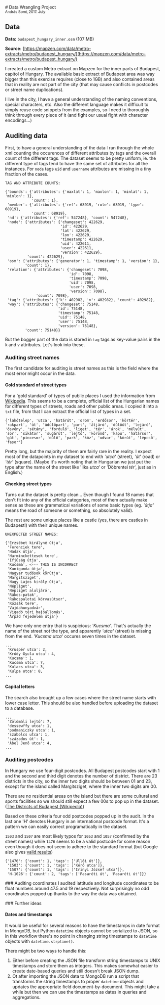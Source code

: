 # Data Wrangling Project<br><small>András Somi, 2017. July</small>

## Data

__Data:__ `budapest_hungary_inner.osm` (107 MB)

__Source:__ [https://mapzen.com/data/metro-extracts/metro/budapest_hungary/](https://mapzen.com/data/metro-extracts/metro/budapest_hungary/)

I created a custom Metro extract on Mapzen for the inner parts of Budapest, capitol of Hungary. The available basic extract of Budapest area was way bigger than this exercise requires (close to 1GB) and also contained areas that in reality are not part of the city (that may cause conflicts in postcodes or street name duplications).

I live in the city, I have a general understanding of the naming conventions, special characters, etc. Also the different language makes it difficult to simply reuse code snippets from the examples, so I need to thoroughly think through every piece of it (and fight our usual fight with character encodings...)

## Auditing data

First, to have a general understanding of the data I ran through the whole xml counting the occurences of different attributes by tags and the overall count of the different tags. The dataset seems to be pretty uniform, ie. the different type of tags tend to have the same set of attributes for all the instances. For `node` tags `uid` and `username` attributes are missing in a tiny fraction of the cases.

```
TAG AND ATTRIBUTE COUNTS:

{'bounds': {'attributes': {'maxlat': 1, 'maxlon': 1, 'minlat': 1, 'minlon': 1},
            'count': 1},
 'member': {'attributes': {'ref': 68919, 'role': 68919, 'type': 68919},
            'count': 68919},
 'nd': {'attributes': {'ref': 547248}, 'count': 547248},
 'node': {'attributes': {'changeset': 422629,
                         'id': 422629,
                         'lat': 422629,
                         'lon': 422629,
                         'timestamp': 422629,
                         'uid': 422611,
                         'user': 422611,
                         'version': 422629},
          'count': 422629},
 'osm': {'attributes': {'generator': 1, 'timestamp': 1, 'version': 1},
         'count': 1},
 'relation': {'attributes': {'changeset': 7098,
                             'id': 7098,
                             'timestamp': 7098,
                             'uid': 7098,
                             'user': 7098,
                             'version': 7098},
              'count': 7098},
 'tag': {'attributes': {'k': 402982, 'v': 402982}, 'count': 402982},
 'way': {'attributes': {'changeset': 75148,
                        'id': 75148,
                        'timestamp': 75148,
                        'uid': 75148,
                        'user': 75148,
                        'version': 75148},
         'count': 75148}}
```

But the bogger part of the data is stored in `tag` tags as key-value pairs in the `k` and `v` attributes. Let's look into these.

### Auditing street names

The first candidate for auditing is street names as this is the field where the most error might occur in the data.

#### Gold standard of street types

For a 'gold standard' of types of public places I used the information from [Wikipedia](https://hu.wikipedia.org/wiki/K%C3%B6zter%C3%BClet). This seems to be a complete, official list of the Hungarian names for different types of streets, roads and other public areas. I copied it into a `txt` file, from that I can extract the official list of types in a set.

```
{'lakótelep', 'utca', 'határút', 'orom', 'erdősor', 'körtér', 'rakpart', 'út', 'üdülőpart', 'part', 'átjáró', 'dűlőút', 'lejáró', 'ösvény', 'sétány', 'forduló', 'liget', 'tér', 'árok', 'mélyút', 'sor', 'sikátor', 'sugárút', 'lejtő', 'körönd', 'kapu', 'határsor', 'gát', 'pincesor', 'dűlő', 'park', 'köz', 'udvar', 'körút', 'lépcső', 'fasor'}
```

Pretty long, but the majority of them are fairly rare in the reality. I expect most of the datapoints in my dataset to end with _'utca'_ (street), _'út'_ (road) or _'tér'_ (square). (Maybe it's worth noting that in Hungarian we just put the type after the name of the street like 'Ilka _utca_' or 'Döbrentei _tér_', just as in English.)

#### Checking street types

Turns out the dataset is pretty clean... Even though I found 18 names that don't fit into any of the official categories, most of them actually make sense as these are grammatical variations of some basic types (eg. _'útja'_ means the road of someone or something, so absolutely valid). 

The rest are some unique places like a castle (yes, there are castles in Budapest!) with their unique names.

```
UNEXPECTED STREET NAMES:

{'Erzsébet királyné útja',
 'Ferenciek tere',
 'Hadak útja',
 'Harminckettesek tere',
 'Ifjúság útja',
 'Kucsma', <--- THIS IS INCORRECT
 'Kunigunda útja',
 'Magyar tudósok körútja',
 'Margitsziget',
 'Nagy Lajos király útja',
 'Népliget',
 'Népliget aluljáró',
 'Rákos-patak',
 'Rákospalotai körvasútsor',
 'Rózsák tere',
 'Vajdahunyadvár',
 'Vigadó téri hajóállomás',
 'Árpád fejedelem útja'} 
```

We have only one entry that is suspicious: _'Kucsma'_. That's actually the name of the street not the type, and apparently _'utca'_ (street) is missing from the end. _'Kucsma utca'_ occures seven times in the dataset.

```
...
 'Kruspér utca': 2,
 'Krúdy Gyula utca': 4,
 'Kucsma': 1,
 'Kucsma utca': 7,
 'Kulacs utca': 3,
 'Kulpa utca': 8,
...
```

#### Capital letters

The search also brought up a few cases where the street name starts with lower case letter. This should be also handled before uploading the dataset to a database.

```
...
 'Zöldmáli lejtő': 7,
 'dessewffy utca': 1,
 'podmaniczky utca': 1,
 'szabolcs utca': 1,
 'százados út': 1,
 'Ábel Jenő utca': 4,
...
```


### Auditing postcodes

In Hungary we use four-digit postcodes. All Budapest postcodes start with 1 and the second and third digit denotes the number of district. There are 23 districts in the city, so the inner two digits should be between 01 and 23, except for the island called Margitsziget, where the inner two digits are 00. 

There are no residential areas on the island but there are some cultural and sports facilities so we should still expect a few 00s to pop up in the dataset. ([The Districts of Budapest (Wikipedia)](https://en.wikipedia.org/wiki/List_of_districts_in_Budapest))

Based on these criteria four odd postcodes popped up in the audit. In the last one 'H' denotes Hungary in an international postcode format. It's a pattern we can easily correct programatically in the dataset. 

`1503` and `1507` are most likely typos for `1053` and `1057` (confirmed by the street names) while `1476` seems to be a valid postcode for some reason even though it does not seem to adhere to the standard format (but Google also gives [valid results](https://www.google.com/search?q=1476+budapest+%C3%BCll%C5%91i+%C3%BAt&oq=1476+budapest+%C3%BCll%C5%91i+%C3%BAt+&aqs=chrome..69i57j69i59.2827j0j9&sourceid=chrome&ie=UTF-8))

```
{'1476': {'count': 1, 'tags': ['Üllői út']},
 '1503': {'count': 1, 'tags': ['Kérő utca']},
 '1507': {'count': 1, 'tags': ['Irinyi József utca']},
 'H-1026': {'count': 2, 'tags': ['Pasaréti út', 'Pasaréti út']}}
```

### Auditing coordinates
I audited lattitude and longitude coordinates to be float numbers around 47.5 and 19 respectively. Not surprisingly no odd coordinates popped up thanks to the way the data was obtained.

### Further ideas

#### Dates and timestamps
It would be useful for several reasons to have the timestamps in date format in MongoDB, but Python `datetime` objects cannot be serialized to JSON, so in this workflow there's no point in changing string timestamps to `datetime` objects with `datetime.strptime()`.

There might be two ways to handle this:

1. Either before creating the JSON file transform string timestamps to UNIX timestamps and store them as integers. This makes somewhat easier to create date-based queries and still doesn't break JSON dump.
2. Ot after importing the JSON data to MongoDB run a script that transforms the string timestamps to proper `datetime` objects and updates the appropriate field document-by-document. This might take a while but then we can use the timestamps as dates in queries and aggregations.